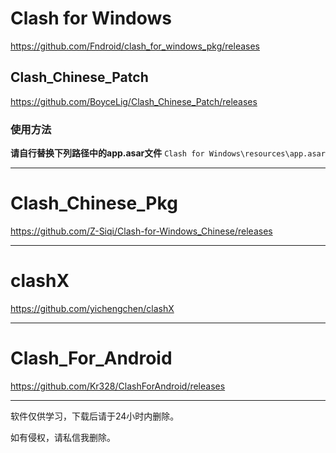 # Clash for Windows
https://github.com/Fndroid/clash_for_windows_pkg/releases

## Clash_Chinese_Patch
https://github.com/BoyceLig/Clash_Chinese_Patch/releases

### 使用方法

****请自行替换下列路径中的app.asar文件****
`Clash for Windows\resources\app.asar`

---

# Clash_Chinese_Pkg
https://github.com/Z-Siqi/Clash-for-Windows_Chinese/releases

---

# clashX
https://github.com/yichengchen/clashX

---

# Clash_For_Android
https://github.com/Kr328/ClashForAndroid/releases

---
软件仅供学习，下载后请于24小时内删除。

如有侵权，请私信我删除。
